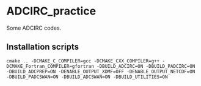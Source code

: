 # ADCIRC_practice
Some ADCIRC codes.

## Installation scripts
`cmake .. -DCMAKE_C_COMPILER=gcc -DCMAKE_CXX_COMPILER=g++ -DCMAKE_Fortran_COMPILER=gfortran -DBUILD_ADCIRC=ON -DBUILD_PADCIRC=ON -DBUILD_ADCPREP=ON -DENABLE_OUTPUT_XDMF=OFF -DENABLE_OUTPUT_NETCDF=ON -DBUILD_PADCSWAN=ON -DBUILD_ADCSWAN=ON -DBUILD_UTILITIES=ON`
